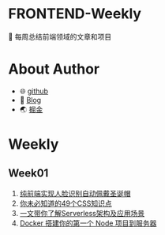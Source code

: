 # FRONTEND-Weekly

📝 每周总结前端领域的文章和项目

# About Author

* 🌐 [github](https://github.com/luvsunlight)
* 📙 [Blog](luvsunlight.github.io)
* 🌏 [掘金](https://juejin.im/user/5d0de2f1518825663e558665)

# Weekly

## Week01

1. [纯前端实现人脸识别自动佩戴圣诞帽](https://juejin.im/post/5e02b73fe51d455807699b1f)
2. [你未必知道的49个CSS知识点](https://mp.weixin.qq.com/s/Exeb3d9eXXgiM25si2iSUw)
3. [一文带你了解Serverless架构及应用场景](https://mp.weixin.qq.com/s/nGBypHu4jqYHpvqKjVJHOAc)
4. [Docker 搭建你的第一个 Node 项目到服务器](https://mp.weixin.qq.com/s/bNvcsRFi8-2N1dQv2YbpbA)